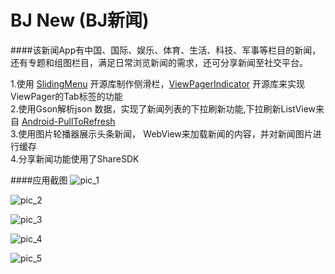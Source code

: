 # BJ New (BJ新闻)
####该新闻App有中国、国际、娱乐、体育、生活、科技、军事等栏目的新闻，还有专题和组图栏目，满足日常浏览新闻的需求，还可分享新闻至社交平台。

1.使用 [SlidingMenu](https://github.com/jfeinstein10/SlidingMenu) 开源库制作侧滑栏，[ViewPagerIndicator](https://github.com/JakeWharton/ViewPagerIndicator) 开源库来实现ViewPager的Tab标签的功能  
2.使用Gson解析json 数据，实现了新闻列表的下拉刷新功能,下拉刷新ListView来自 [Android-PullToRefresh](https://github.com/chrisbanes/Android-PullToRefresh)  
3.使用图片轮播器展示头条新闻， WebView来加载新闻的内容，并对新闻图片进行缓存  
4.分享新闻功能使用了ShareSDK

####应用截图
![pic_1](https://github.com/yuqirong/News/blob/master/screenshots/MI_20150816_125109.png)

![pic_2](https://github.com/yuqirong/News/blob/master/screenshots/MI_20150816_125119.png)

![pic_3](https://github.com/yuqirong/News/blob/master/screenshots/MI_20150816_125131.png)

![pic_4](https://github.com/yuqirong/News/blob/master/screenshots/MI_20150816_125137.png)

![pic_5](https://github.com/yuqirong/News/blob/master/screenshots/MI_20150816_125147.png)
